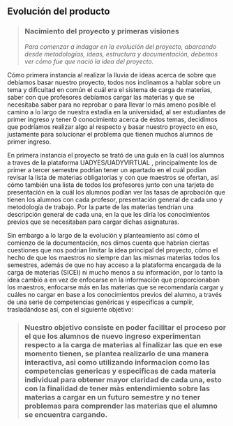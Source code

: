 > 

## **Evolución del producto**

> ### **Nacimiento del proyecto y primeras visiones** 
>*Para comenzar a indagar en la evolución del proyecto, abarcando desde metodologías, ideas, estructura y documentación, debemos ver cómo fue que nació la idea del proyecto.*

Cómo primera instancia al realizar la lluvia de ideas acerca de sobre que debíamos basar 			         nuestro proyecto, todos nos inclinamos a hablar sobre un tema y dificultad en común el cuál era el sistema de carga de materias, saber con que profesores debíamos cargar las materias y que se necesitaba saber para no reprobar o para llevar lo más ameno posible el camino a lo largo de nuestra estadía en la universidad, al ser estudiantes de primer ingreso y tener 0 conocimiento acerca de éstos temas, decidimos que podríamos realizar algo al respecto y basar nuestro proyecto en eso, justamente  para solucionar el problema que tienen muchos alumnos de primer ingreso.

En primera instancia el proyecto se trató de una guía en la cuál los alumnos a traves de la plataforma UADYES/UADYVIRTUAL , principalmente los de primer a tercer semestre podrían tener un apartado en el cuál podían revisar la lista de materias obligatorias y con que maestros se ofertan, así cómo  también una lista de todos los profesores junto con una tarjeta de presentación en la cuál los alumnos podían ver las tasas de aprobación que tienen los alumnos con cada profesor, presentación general de cada uno y metodología de trabajo.
Por la parte de las materias tendrían una descripción general de cada una, en la que les diría los conocimientos previos que se necesitaban para cargar dichas asignaturas.

Sin embargo a lo largo de la evolución y planteamiento así cómo el comienzo de la documentación, nos dimos cuenta que habrían ciertas cuestiones que nos podrían limitar la idea principal del proyecto, cómo el hecho de que los maestros no siempre dan las mismas materias todos los semestres, además de que no hay acceso a la plataforma encargada de la carga de materias (SICEI) ni mucho menos a su información, por lo tanto la idea cambió a en vez de enfocarse en la información que proporcionaban los maestros, enfocarse más en las materias que se recomendaría cargar y cuáles no cargar en base a los conocimientos previos del alumno, a través de una serie de competencias genéricas y especificas a cumplir, trasladándose así, con el siguiente objetivo:
> ### **Nuestro objetivo consiste en poder facilitar el proceso por el que los alumnos de nuevo ingreso experimentan respecto a la carga de materias al finalizar las que en ese momento tienen, se plantea realizarlo de una manera interactiva, asì como utilizando informacion como las competencias genericas y especificas de cada materia individual para obtener mayor claridad de cada una, esto con la finalidad de tener màs entendimiento sobre las materias a cargar en un futuro semestre y no tener problemas para comprender las materias que el alumno se encuentra cargando.**

